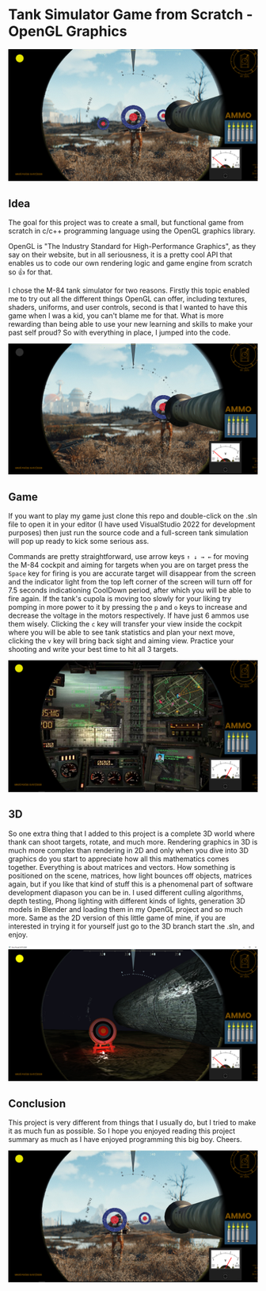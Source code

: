 # Tank Simulator Game from Scratch - OpenGL Graphics

![OpenGL Uros Pocek](https://github.com/UPocek/OpenGL-TankSimulator/blob/master/docs/tank1.PNG)

## Idea
The goal for this project was to create a small, but functional game from scratch in c/c++ programming language using the OpenGL graphics library. 

OpenGL is "The Industry Standard for High-Performance Graphics", as they say on their website, but in all seriousness, it is a pretty cool API that enables us to code our own rendering logic and game engine from scratch so 👍 for that.

I chose the M-84 tank simulator for two reasons. Firstly this topic enabled me to try out all the different things OpenGL can offer, including textures, shaders, uniforms, and user controls, second is that I wanted to have this game when I was a kid, you can't blame me for that. What is more rewarding than being able to use your new learning and skills to make your past self proud? So with everything in place, I jumped into the code.

![Uros Pocek](https://github.com/UPocek/OpenGL-TankSimulator/blob/master/docs/tank2.PNG)

## Game
If you want to play my game just clone this repo and double-click on the .sln file to open it in your editor (I have used VisualStudio 2022 for development purposes) then just run the source code and a full-screen tank simulation will pop up ready to kick some serious ass. 

Commands are pretty straightforward, use arrow keys `↑ ↓ → ←` for moving the M-84 cockpit and aiming for targets when you are on target press the `Space` key for firing is you are accurate target will disappear from the screen and the indicator light from the top left corner of the screen will turn off for 7.5 seconds indicationing CoolDown period, after which you will be able to fire again. If the tank's cupola is moving too slowly for your liking try pomping in more power to it by pressing the `p` and `o` keys to increase and decrease the voltage in the motors respectively. If have just 6 ammos use them wisely. Clicking the `c` key will transfer your view inside the cockpit where you will be able to see tank statistics and plan your next move, clicking the `v` key will bring back sight and aiming view. Practice your shooting and write your best time to hit all 3 targets.

![Tank Simulator Poster](https://github.com/UPocek/OpenGL-TankSimulator/blob/master/docs/tank4.PNG)

## 3D
So one extra thing that I added to this project is a complete 3D world where thank can shoot targets, rotate, and much more. Rendering graphics in 3D is much more complex than rendering in 2D and only when you dive into 3D graphics do you start to appreciate how all this mathematics comes together. Everything is about matrices and vectors. How something is positioned on the scene, matrices, how light bounces off objects, matrices again, but if you like that kind of stuff this is a phenomenal part of software development diapason you can be in. I used different culling algorithms, depth testing, Phong lighting with different kinds of lights, generation 3D models in Blender and loading them in my OpenGL project and so much more. Same as the 2D version of this little game of mine, if you are interested in trying it for yourself just go to the 3D branch start the .sln, and enjoy.  

![OpenGL 3D Tank Simulator](https://github.com/UPocek/OpenGL-TankSimulator/blob/master/docs/tenk_3d.PNG)

## Conclusion
This project is very different from things that I usually do, but I tried to make it as much fun as possible. So I hope you enjoyed reading this project summary as much as I have enjoyed programming this big boy. Cheers.

![Uros Projects](https://github.com/UPocek/OpenGL-TankSimulator/blob/master/docs/tank3.PNG)

